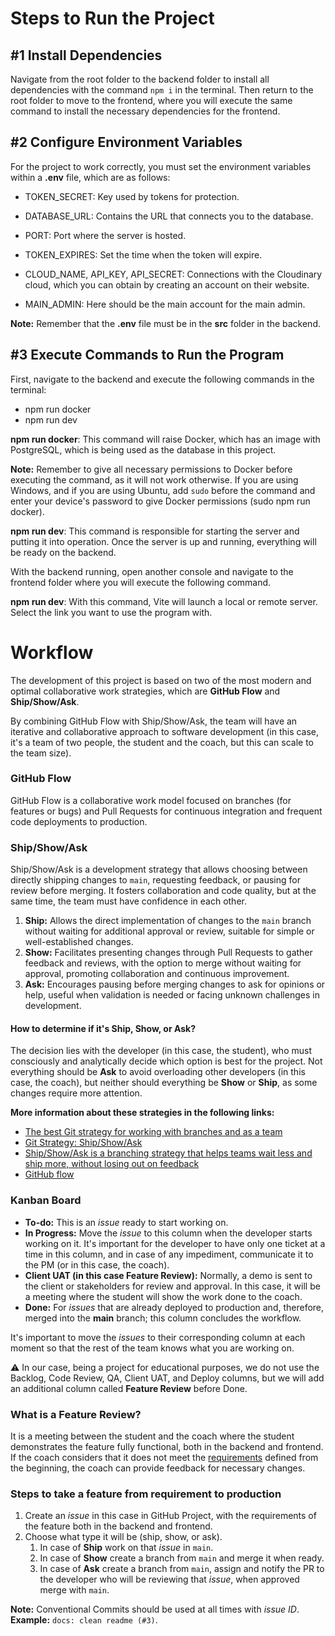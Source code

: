 # Steps to Run the Project

## #1 Install Dependencies

Navigate from the root folder to the backend folder to install all dependencies with the command `npm i` in the terminal. Then return to the root folder to move to the frontend, where you will execute the same command to install the necessary dependencies for the frontend.

## #2 Configure Environment Variables

For the project to work correctly, you must set the environment variables within a **.env** file, which are as follows:

- TOKEN_SECRET: Key used by tokens for protection.
- DATABASE_URL: Contains the URL that connects you to the database.
- PORT: Port where the server is hosted.
- TOKEN_EXPIRES: Set the time when the token will expire.

- CLOUD_NAME, API_KEY, API_SECRET: Connections with the Cloudinary cloud, which you can obtain by creating an account on their website.
- MAIN_ADMIN: Here should be the main account for the main admin.

**Note:** Remember that the **.env** file must be in the **src** folder in the backend.

## #3 Execute Commands to Run the Program

First, navigate to the backend and execute the following commands in the terminal:
- npm run docker
- npm run dev

**npm run docker**: This command will raise Docker, which has an image with PostgreSQL, which is being used as the database in this project.

**Note:** Remember to give all necessary permissions to Docker before executing the command, as it will not work otherwise. If you are using Windows, and if you are using Ubuntu, add `sudo` before the command and enter your device's password to give Docker permissions (sudo npm run docker).

**npm run dev**: This command is responsible for starting the server and putting it into operation. Once the server is up and running, everything will be ready on the backend.

With the backend running, open another console and navigate to the frontend folder where you will execute the following command.

**npm run dev**: With this command, Vite will launch a local or remote server. Select the link you want to use the program with.



# Workflow

The development of this project is based on two of the most modern and optimal collaborative work strategies, which are **GitHub Flow** and **Ship/Show/Ask**.

By combining GitHub Flow with Ship/Show/Ask, the team will have an iterative and collaborative approach to software development (in this case, it's a team of two people, the student and the coach, but this can scale to the team size).

### GitHub Flow

GitHub Flow is a collaborative work model focused on branches (for features or bugs) and Pull Requests for continuous integration and frequent code deployments to production.

### Ship/Show/Ask

Ship/Show/Ask is a development strategy that allows choosing between directly shipping changes to `main`, requesting feedback, or pausing for review before merging. It fosters collaboration and code quality, but at the same time, the team must have confidence in each other.

1. **Ship:** Allows the direct implementation of changes to the `main` branch without waiting for additional approval or review, suitable for simple or well-established changes.
2. **Show:** Facilitates presenting changes through Pull Requests to gather feedback and reviews, with the option to merge without waiting for approval, promoting collaboration and continuous improvement.
3. **Ask:** Encourages pausing before merging changes to ask for opinions or help, useful when validation is needed or facing unknown challenges in development.

#### How to determine if it's Ship, Show, or Ask?

The decision lies with the developer (in this case, the student), who must consciously and analytically decide which option is best for the project. Not everything should be **Ask** to avoid overloading other developers (in this case, the coach), but neither should everything be **Show** or **Ship**, as some changes require more attention.

**More information about these strategies in the following links:**

- [The best Git strategy for working with branches and as a team](https://www.youtube.com/watch?v=3FssKkNqUHE)
- [Git Strategy: Ship/Show/Ask](https://midu.dev/ship-show-ask-estrategia-git/)
- [Ship/Show/Ask is a branching strategy that helps teams wait less and ship more, without losing out on feedback](https://martinfowler.com/articles/ship-show-ask.html)
- [GitHub flow](https://docs.github.com/en/get-started/using-github/github-flow)

### Kanban Board

- **To-do:** This is an _issue_ ready to start working on.
- **In Progress:** Move the _issue_ to this column when the developer starts working on it. It's important for the developer to have only one ticket at a time in this column, and in case of any impediment, communicate it to the PM (or in this case, the coach).
- **Client UAT (in this case Feature Review):** Normally, a demo is sent to the client or stakeholders for review and approval. In this case, it will be a meeting where the student will show the work done to the coach.
- **Done:** For _issues_ that are already deployed to production and, therefore, merged into the **main** branch; this column concludes the workflow.

It's important to move the _issues_ to their corresponding column at each moment so that the rest of the team knows what you are working on.

⚠️ In our case, being a project for educational purposes, we do not use the Backlog, Code Review, QA, Client UAT, and Deploy columns, but we will add an additional column called **Feature Review** before Done.

### What is a Feature Review?

It is a meeting between the student and the coach where the student demonstrates the feature fully functional, both in the backend and frontend. If the coach considers that it does not meet the [requirements](https://docs.google.com/document/d/1j4d7e5m_gIX5GceB0nG6Txrun9319MtpWm5nzpZSCNo/edit#heading=h.o38wiplmnjzl) defined from the beginning, the coach can provide feedback for necessary changes.

### Steps to take a feature from requirement to production

1. Create an _issue_ in this case in GitHub Project, with the requirements of the feature both in the backend and frontend.
2. Choose what type it will be (ship, show, or ask).
   1. In case of **Ship** work on that _issue_ in `main`.
   2. In case of **Show** create a branch from `main` and merge it when ready.
   3. In case of **Ask** create a branch from `main`, assign and notify the PR to the developer who will be reviewing that _issue_, when approved merge with `main`.

**Note:** Conventional Commits should be used at all times with _issue ID_. **Example:** `docs: clean readme (#3)`.
